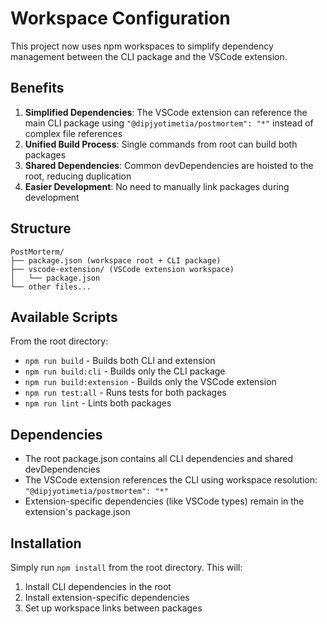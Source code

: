 # Workspace Configuration

This project now uses npm workspaces to simplify dependency management between the CLI package and the VSCode extension.

## Benefits

1. **Simplified Dependencies**: The VSCode extension can reference the main CLI package using `"@dipjyotimetia/postmortem": "*"` instead of complex file references
2. **Unified Build Process**: Single commands from root can build both packages
3. **Shared Dependencies**: Common devDependencies are hoisted to the root, reducing duplication
4. **Easier Development**: No need to manually link packages during development

## Structure

```
PostMorterm/
├── package.json (workspace root + CLI package)
├── vscode-extension/ (VSCode extension workspace)
│   └── package.json
└── other files...
```

## Available Scripts

From the root directory:

- `npm run build` - Builds both CLI and extension
- `npm run build:cli` - Builds only the CLI package
- `npm run build:extension` - Builds only the VSCode extension
- `npm run test:all` - Runs tests for both packages
- `npm run lint` - Lints both packages

## Dependencies

- The root package.json contains all CLI dependencies and shared devDependencies
- The VSCode extension references the CLI using workspace resolution: `"@dipjyotimetia/postmortem": "*"`
- Extension-specific dependencies (like VSCode types) remain in the extension's package.json

## Installation

Simply run `npm install` from the root directory. This will:

1. Install CLI dependencies in the root
2. Install extension-specific dependencies
3. Set up workspace links between packages